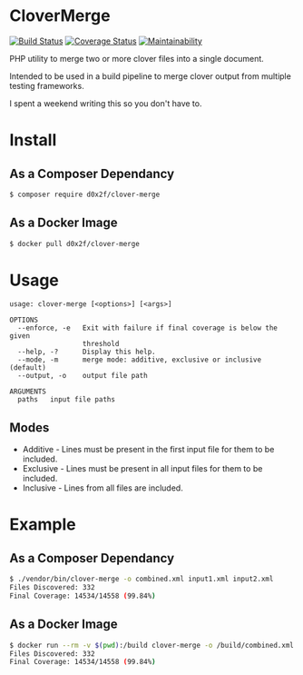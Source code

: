 # CloverMerge

[![Build Status](https://travis-ci.org/d0x2f/CloverMerge.svg?branch=master)](https://travis-ci.org/d0x2f/CloverMerge)
[![Coverage Status](https://coveralls.io/repos/github/d0x2f/CloverMerge/badge.svg?branch=master)](https://coveralls.io/github/d0x2f/CloverMerge?branch=master)
[![Maintainability](https://api.codeclimate.com/v1/badges/7ff86933961de446d594/maintainability)](https://codeclimate.com/github/d0x2f/CloverMerge/maintainability)

PHP utility to merge two or more clover files into a single document.

Intended to be used in a build pipeline to merge clover output from multiple testing frameworks.

I spent a weekend writing this so you don't have to.

# Install

## As a Composer Dependancy

```bash
$ composer require d0x2f/clover-merge
```

## As a Docker Image

```bash
$ docker pull d0x2f/clover-merge
```

# Usage

```
usage: clover-merge [<options>] [<args>]

OPTIONS
  --enforce, -e   Exit with failure if final coverage is below the given
                  threshold
  --help, -?      Display this help.
  --mode, -m      merge mode: additive, exclusive or inclusive (default)
  --output, -o    output file path

ARGUMENTS
  paths   input file paths
```

## Modes

* Additive - Lines must be present in the first input file for them to be included.
* Exclusive - Lines must be present in all input files for them to be included.
* Inclusive - Lines from all files are included.

# Example

## As a Composer Dependancy

```bash
$ ./vendor/bin/clover-merge -o combined.xml input1.xml input2.xml
Files Discovered: 332
Final Coverage: 14534/14558 (99.84%)
```

## As a Docker Image

```bash
$ docker run --rm -v $(pwd):/build clover-merge -o /build/combined.xml /build/input1.xml /build/input2.xml
Files Discovered: 332
Final Coverage: 14534/14558 (99.84%)
```